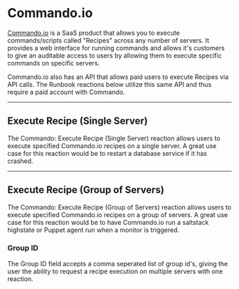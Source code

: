 # Commando.io

[Commando.io](https://commando.io) is a SaaS product that allows you to execute commands/scripts called "Recipes" across any number of servers. It provides a web interface for running commands and allows it's customers to give an auditable access to users by allowing them to execute specific commands on specific servers.

Commando.io also has an API that allows paid users to execute Recipes via API calls. The Runbook reactions below utilize this same API and thus require a paid account with Commando.

---

## Execute Recipe (Single Server)

The Commando: Execute Recipe (Single Server) reaction allows users to execute specified Commando.io recipes on a single server. A great use case for this reaction would be to restart a database service if it has crashed.

---

## Execute Recipe (Group of Servers)

The Commando: Execute Recipe (Group of Servers) reaction allows users to execute specified Commando.io recipes on a group of servers. A great use case for this reaction would be to have Commando.io run a saltstack highstate or Puppet agent run when a monitor is triggered.

### Group ID

The Group ID field accepts a comma seperated list of group id's, giving the user the ability to request a recipe execution on multiple servers with one reaction.
